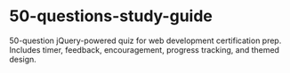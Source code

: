# 50-questions-study-guide
50-question jQuery-powered quiz for web development certification prep. Includes timer, feedback, encouragement, progress tracking, and themed design.
